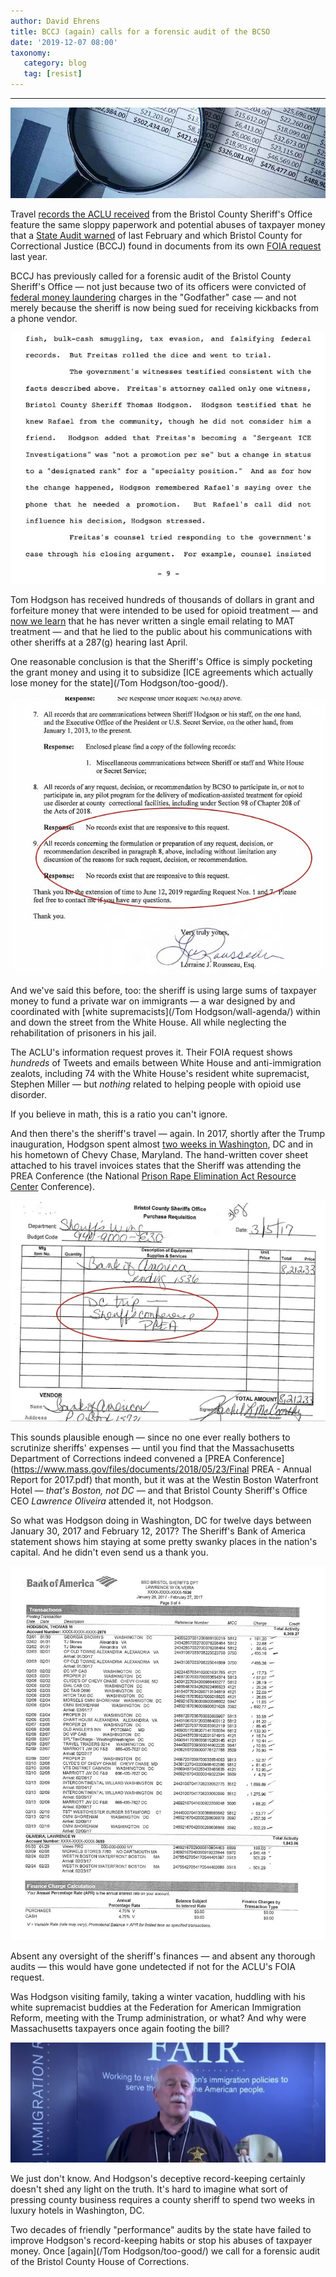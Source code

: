 ```yaml
---
author: David Ehrens
title: BCCJ (again) calls for a forensic audit of the BCSO
date: '2019-12-07 08:00'
taxonomy:
   category: blog
   tag: [resist]
---
```

---

![](investigation.jpg)

Travel [records the ACLU received](https://data.aclum.org/public-records/state-audit-of-bristol-sheriff/) from the Bristol County Sheriff's Office feature the same sloppy paperwork and potential abuses of taxpayer money that a [State Audit warned](https://www.mass.gov/audit/audit-of-the-bristol-county-sheriffs-office) of last February and which Bristol County for Correctional Justice (BCCJ) found in documents from its own [FOIA request](http://bccjustice.org/tiny/bccj-oig) last year. 

BCCJ has previously called for a forensic audit of the Bristol County Sheriff's Office — not just because two of its officers were convicted of [federal money laundering](http://media.ca1.uscourts.gov/pdf.opinions/17-2092P-01A.pdf) charges in the "Godfather" case — and not merely because the sheriff is now being sued for receiving kickbacks from a phone vendor. 

![](codfather.jpg)

Tom Hodgson has received hundreds of thousands of dollars in grant and forfeiture money that were intended to be used for opioid treatment — and [now we learn](https://data.aclum.org/wp-content/uploads/2019/12/2019.05.29-Response-to-March-18-2019-Request.pdf) that he has never written a single email relating to MAT treatment — and that he lied to the public about his communications with other sheriffs at a 287(g) hearing last April. 

One reasonable conclusion is that the Sheriff's Office is simply pocketing the grant money and using it to subsidize [ICE agreements which actually lose money for the state](/Tom Hodgson/too-good/).

![](mat.jpg)

And we've said this before, too: the sheriff is using large sums of taxpayer money to fund a private war on immigrants — a war designed by and coordinated with [white supremacists](/Tom Hodgson/wall-agenda/) within and down the street from the White House. All while neglecting the rehabilitation of prisoners in his jail. 

The ACLU's information request proves it. Their FOIA request shows *hundreds* of Tweets and emails between White House and anti-immigration zealots, including 74 with the White House's resident white supremacist, Stephen Miller — but *nothing* related to helping people with opioid use disorder.

If you believe in math, this is a ratio you can't ignore.

And then there's the sheriff's travel — again. In 2017, shortly after the Trump inauguration, Hodgson spent almost [two weeks in Washington](http://bccjustice.org/tiny/sheriff-travel), DC and in his hometown of Chevy Chase, Maryland. The hand-written cover sheet attached to his travel invoices states that the Sheriff was attending the PREA Conference (the National [Prison Rape Elimination Act Resource Center](https://www.prearesourcecenter.org/) Conference).

![](cover.jpg)

This sounds plausible enough — since no one ever really bothers to scrutinize sheriffs' expenses — until you find that the Massachusetts Department of Corrections indeed convened a [PREA Conference](https://www.mass.gov/files/documents/2018/05/23/Final PREA - Annual Report for 2017.pdf) that month, but it was at the Westin Boston Waterfront Hotel — *that's Boston, not DC* — and that Bristol County Sheriff's Office CEO *Lawrence Oliveira* attended it, not Hodgson. 

So what was Hodgson doing in Washington, DC for twelve days between January 30, 2017 and February 12, 2017? The Sheriff's Bank of America statement shows him staying at some pretty swanky places in the nation's capital. And he didn't even send us a thank you.

![](swanky.jpg)

Absent any oversight of the sheriff's finances — and absent any thorough audits — this would have gone undetected if not for the ACLU's FOIA request.

Was Hodgson visiting family, taking a winter vacation, huddling with his white supremacist buddies at the Federation for American Immigration Reform, meeting with the Trump administration, or what? And why were Massachusetts taxpayers once again footing the bill?

![](fair.jpg)

We just don't know. And Hodgson's deceptive record-keeping certainly doesn't shed any light on the truth. It's hard to imagine what sort of pressing county business requires a county sheriff to spend two weeks in luxury hotels in Washington, DC. 

Two decades of friendly "performance" audits by the state have failed to improve Hodgson's record-keeping habits or stop his abuses of taxpayer money. Once [again](/Tom Hodgson/too-good/) we call for a forensic audit of the Bristol County House of Corrections.



